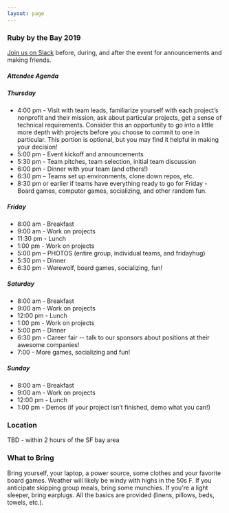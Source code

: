 ```yaml
---
layout: page
---
```


### Ruby by the Bay 2019

[Join us on Slack](https://rubyforgood.herokuapp.com/) before, during, and after the event for announcements and making friends.

##### Attendee Agenda

##### Thursday

* 4:00 pm - Visit with team leads, familiarize yourself with each project’s nonprofit and their mission, ask about particular projects, get a sense of technical requirements. Consider this an opportunity to go into a little more depth with projects before you choose to commit to one in particular. This portion is optional, but you may find it helpful in making your decision!
* 5:00 pm - Event kickoff and announcements
* 5:30 pm - Team pitches, team selection, initial team discussion
* 6:00 pm - Dinner with your team (and others!)
* 6:30 pm – Teams set up environments, clone down repos, etc.
* 8:30 pm or earlier if teams have everything ready to go for Friday - Board games, computer games, socializing, and other random fun.

##### Friday

* 8:00 am - Breakfast
* 9:00 am - Work on projects
* 11:30 pm - Lunch
* 1:00 pm - Work on projects
* 5:00 pm – PHOTOS (entire group, individual teams, and fridayhug)
* 5:30 pm - Dinner
* 6:30 pm - Werewolf, board games, socializing, fun!

##### Saturday

* 8:00 am - Breakfast
* 9:00 am - Work on projects
* 12:00 pm - Lunch
* 1:00 pm - Work on projects
* 5:00 pm - Dinner
* 6:30 pm - Career fair -- talk to our sponsors about positions at their awesome companies!
* 7:00 - More games, socializing and fun!

##### Sunday

* 8:00 am - Breakfast
* 9:00 am - Work on projects
* 12:00 pm - Lunch
* 1:00 pm - Demos (if your project isn’t finished, demo what you can!)

### Location

TBD - within 2 hours of the SF bay area

### What to Bring

Bring yourself, your laptop, a power source, some clothes and your favorite board games. Weather will likely be windy with highs in the 50s F. If you anticipate skipping group meals, bring some munchies. If you're a light sleeper, bring earplugs. All the basics are provided (linens, pillows, beds, towels, etc.).
